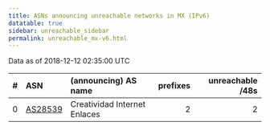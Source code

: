```yaml
---
title: ASNs announcing unreachable networks in MX (IPv6)
datatable: true
sidebar: unreachable_sidebar
permalink: unreachable_mx-v6.html
---
```


Data as of 2018-12-12 02:35:00 UTC


<div class="datatable-begin"></div>

|   # | ASN                                    | (announcing) AS name         |   prefixes |   unreachable /48s |
|----:|:---------------------------------------|:-----------------------------|-----------:|-------------------:|
|   0 | [AS28539](unreachable_AS28539-v6.html) | Creatividad Internet Enlaces |          2 |                  2 |

<div class="datatable-end"></div>